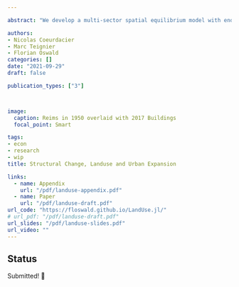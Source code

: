 ```yaml
---

abstract: "We develop a multi-sector spatial equilibrium model with endogenous land use: land is used either for agriculture or housing. Urban land, densely populated due to commuting frictions, expands out of agricultural land. With rising productivity, the reallocation of workers away from agriculture frees up land for cities to expand, limiting the increase in land values despite higher income and increasing urban population. Due to the reallocation of land use, the area of cities expands at a fast rate and urban density persistently declines, as in the data over a long period. As structural change slows down, cities sprawl less and land values start increasing at a faster rate, as in the last decades. Quantitative predictions of the joint evolution of density and land values across time and space are confronted with historical data assembled for France over 180 years."

authors:
- Nicolas Coeurdacier
- Marc Teignier
- Florian Oswald
categories: []
date: "2021-09-29"
draft: false

publication_types: ["3"]



image:
  caption: Reims in 1950 overlaid with 2017 Buildings
  focal_point: Smart

tags:
- econ
- research
- wip
title: Structural Change, Landuse and Urban Expansion

links:
  - name: Appendix
    url: "/pdf/landuse-appendix.pdf"
  - name: Paper
    url: "/pdf/landuse-draft.pdf"    
url_code: "https://floswald.github.io/LandUse.jl/"
# url_pdf: "/pdf/landuse-draft.pdf"
url_slides: "/pdf/landuse-slides.pdf"
url_video: ""
---
```


## Status

Submitted! 🤞
